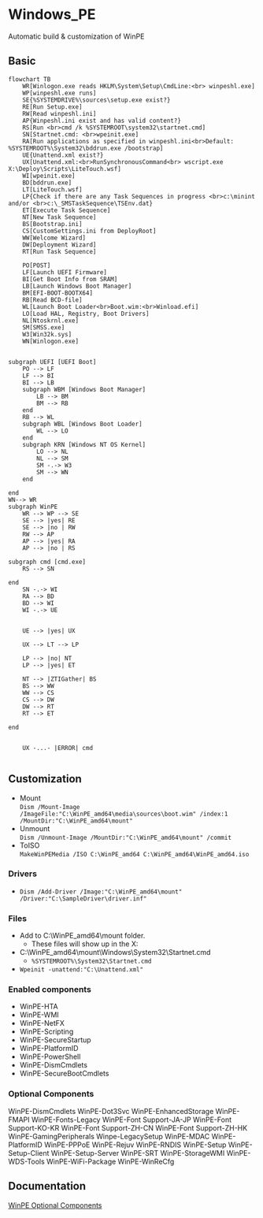 # Windows_PE
Automatic build &amp; customization of WinPE

## Basic

```mermaid
flowchart TB
    WR[Winlogon.exe reads HKLM\System\Setup\CmdLine:<br> winpeshl.exe]
    WP[winpeshl.exe runs]
    SE{%SYSTEMDRIVE%\sources\setup.exe exist?}
    RE[Run Setup.exe]
    RW[Read winpeshl.ini]
    AP{Winpeshl.ini exist and has valid content?}
    RS[Run <br>cmd /k %SYSTEMROOT\system32\startnet.cmd]
    SN[Startnet.cmd: <br>wpeinit.exe]
    RA[Run applications as specified in winpeshl.ini<br>Default: %SYSTEMROOT%\System32\bddrun.exe /bootstrap]
    UE{Unattend.xml exist?}
    UX[Unattend.xml:<br>RunSynchronousCommand<br> wscript.exe X:\Deploy\Scripts\LiteTouch.wsf]
    WI[wpeinit.exe]
    BD[bddrun.exe]
    LT[LiteTouch.wsf]
    LP{Check if there are any Task Sequences in progress <br>c:\minint and/or <br>c:\_SMSTaskSequence\TSEnv.dat}
    ET[Execute Task Sequence]
    NT[New Task Sequence]
    BS[Bootstrap.ini]
    CS[CustomSettings.ini from DeployRoot]
    WW[Welcome Wizard]
    DW[Deployment Wizard]
    RT[Run Task Sequence]

    PO[POST]
    LF[Launch UEFI Firmware]
    BI[Get Boot Info from SRAM]
    LB[Launch Windows Boot Manager]
    BM[EFI-BOOT-BOOTX64]
    RB[Read BCD-file]
    WL[Launch Boot Loader<br>Boot.wim:<br>Winload.efi]
    LO[Load HAL, Registry, Boot Drivers]
    NL[Ntoskrnl.exe]
    SM[SMSS.exe]
    W3[Win32k.sys]
    WN[Winlogon.exe]
    

subgraph UEFI [UEFI Boot]
    PO --> LF
    LF --> BI
    BI --> LB
    subgraph WBM [Windows Boot Manager]
        LB --> BM
        BM --> RB
    end
    RB --> WL 
    subgraph WBL [Windows Boot Loader]
        WL --> LO
    end
    subgraph KRN [Windows NT OS Kernel]
        LO --> NL
        NL --> SM
        SM -.-> W3
        SM --> WN
    end
    
end
WN--> WR
subgraph WinPE 
    WR --> WP --> SE
    SE --> |yes| RE 
    SE --> |no | RW
    RW --> AP
    AP --> |yes| RA
    AP --> |no | RS

subgraph cmd [cmd.exe]
    RS --> SN
    
end
    SN -.-> WI
    RA --> BD
    BD --> WI
    WI -.-> UE
    
    
    UE --> |yes| UX 

    UX --> LT --> LP

    LP --> |no| NT
    LP --> |yes| ET

    NT --> |ZTIGather| BS
    BS --> WW
    WW --> CS
    CS --> DW
    DW --> RT
    RT --> ET

end


    UX -...- |ERROR| cmd


```

## Customization
- Mount <br>`Dism /Mount-Image /ImageFile:"C:\WinPE_amd64\media\sources\boot.wim" /index:1 /MountDir:"C:\WinPE_amd64\mount"`
- Unmount <br> `Dism /Unmount-Image /MountDir:"C:\WinPE_amd64\mount" /commit`
- ToISO <br> `MakeWinPEMedia /ISO C:\WinPE_amd64 C:\WinPE_amd64\WinPE_amd64.iso`

### Drivers
- `Dism /Add-Driver /Image:"C:\WinPE_amd64\mount" /Driver:"C:\SampleDriver\driver.inf"`

### Files
- Add to C:\WinPE_amd64\mount folder. 
  - These files will show up in the X:
- C:\WinPE_amd64\mount\Windows\System32\Startnet.cmd
  - `%SYSTEMROOT%\System32\Startnet.cmd`
- `Wpeinit -unattend:"C:\Unattend.xml"`
### Enabled components
- WinPE-HTA
- WinPE-WMI
- WinPE-NetFX
- WinPE-Scripting
- WinPE-SecureStartup
- WinPE-PlatformID
- WinPE-PowerShell
- WinPE-DismCmdlets
- WinPE-SecureBootCmdlets
### Optional Components

WinPE-DismCmdlets
WinPE-Dot3Svc
WinPE-EnhancedStorage
WinPE-FMAPI
WinPE-Fonts-Legacy
WinPE-Font Support-JA-JP
WinPE-Font Support-KO-KR
WinPE-Font Support-ZH-CN
WinPE-Font Support-ZH-HK
WinPE-GamingPeripherals
Winpe-LegacySetup
WinPE-MDAC
WinPE-PlatformID
WinPE-PPPoE
WinPE-Rejuv
WinPE-RNDIS
WinPE-Setup
WinPE-Setup-Client
WinPE-Setup-Server
WinPE-SRT
WinPE-StorageWMI
WinPE-WDS-Tools
WinPE-WiFi-Package
WinPE-WinReCfg
## Documentation

[WinPE Optional Components](https://docs.microsoft.com/en-us/windows-hardware/manufacture/desktop/winpe-add-packages--optional-components-reference?view=windows-11)


